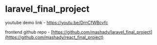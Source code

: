 # laravel_final_project

youtube demo link -  https://youtu.be/DrnCfWBcvfc

frontend github repo - [https://github.com/mashady/laravel_final_project](https://github.com/mashady/react_final_project)

